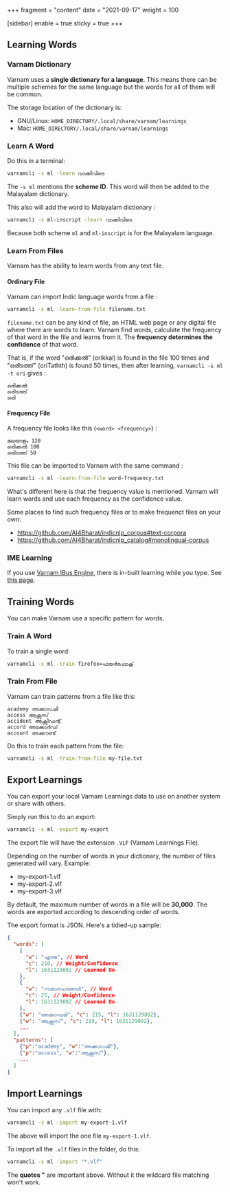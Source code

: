 +++
fragment = "content"
date = "2021-09-17"
weight = 100

[sidebar]
  enable = true
  sticky = true
+++

## Learning Words

### Varnam Dictionary

Varnam uses a **single dictionary for a language**. This means there can be multiple schemes for the same language but the words for all of them will be common.

The storage location of the dictionary is:

* GNU/Linux: `HOME_DIRECTORY/.local/share/varnam/learnings`
* Mac: `HOME_DIRECTORY/.local/share/varnam/learnings`

### Learn A Word

Do this in a terminal:
```bash
varnamcli -s ml -learn വാക്കിവിടെ
```

The `-s ml` mentions the **scheme ID**. This word will then be added to the Malayalam dictionary.

This also will add the word to Malayalam dictionary :

```bash
varnamcli -s ml-inscript -learn വാക്കിവിടെ
```

Because both scheme `ml` and `ml-inscript` is for the Malayalam language.

### Learn From Files

Varnam has the ability to learn words from any text file.

#### Ordinary File

Varnam can import Indic language words from a file :
```bash
varnamcli -s ml -learn-from-file filename.txt
```
`filename.txt` can be any kind of file, an HTML web page or any digital file where there are words to learn. Varnam find words, calculate the frequency of that word in the file and learns from it. The **frequency determines the confidence** of that word.

That is, if the word "ഒരിക്കൽ" (orikkal) is found in the file 100 times and "ഒരിടത്ത്" (oriTathth) is found 50 times, then after learning, `varnamcli -s ml -t ori` gives :
```
ഒരിക്കൽ
ഒരിടത്ത്
ഒരി
```

#### Frequency File

A frequency file looks like this (`<word> <frequency>`) :
```
മലയാളം 120
ഒരിക്കൽ 100
ഒരിടത്ത് 50
```
This file can be imported to Varnam with the same command :
```bash
varnamcli -s ml -learn-from-file word-frequency.txt
```
What's different here is that the frequency value is mentioned. Varnam will learn words and use each frequency as the confidence value.

Some places to find such frequency files or to make frequenct files on your own:

* https://github.com/AI4Bharat/indicnlp_corpus#text-corpora
* https://github.com/AI4Bharat/indicnlp_catalog#monolingual-corpus

### IME Learning

If you use [Varnam IBus Engine](/docs/varnam-ibus-engine), there is in-built learning while you type. See [this page](/docs/varnam-ibus-engine).

## Training Words

You can make Varnam use a specific pattern for words.

### Train A Word

To train a single word:

```bash
varnamcli -s ml -train firefox=ഫയർഫോക്സ്
```

### Train From File

Varnam can train patterns from a file like this:
```plain
academy അക്കാഡമി
access ആക്സസ്
accident ആക്സിഡന്റ്
accord അക്കോർഡ്
account അക്കൗണ്ട്
```

Do this to train each pattern from the file:
```bash
varnamcli -s ml -train-from-file my-file.txt
```

## Export Learnings

You can export your local Varnam Learnings data to use on another system or share with others.

Simply run this to do an export:
```bash
varnamcli -s ml -export my-export
```

The export file will have the extension `.VLF` (Varnam Learnings File).

Depending on the number of words in your dictionary, the number of files generated will vary. Example:

* my-export-1.vlf
* my-export-2.vlf
* my-export-3.vlf

By default, the maximum number of words in a file will be **30,000**. The words are exported according to descending order of words.

The export format is JSON. Here's a tidied-up sample:
```json
{
  "words": [
    {
      "w": "എന്നു", // Word
      "c": 210, // Weight/Confidence
      "l": 1631129802 // Learned On
    },
    {
      "w": "സമാനപദങ്ങൾ", // Word
      "c": 25, // Weight/Confidence
      "l": 1631129802 // Learned On
    },
    {"w": "അക്കാഡമി", "c": 215, "l": 1631129802},
    {"w": "ആക്സസ്", "c": 219, "l": 1631129802},
    ...
  ],
  "patterns": [
    {"p":"academy", "w":"അക്കാഡമി"},
    {"p":"access", "w":"ആക്സസ്"},
    ...
  ]
}
```

## Import Learnings

You can import any `.vlf` file with:

```bash
varnamcli -s ml -import my-export-1.vlf
```

The above will import the one file `my-export-1.vlf`.

To import all the `.vlf` files in the folder, do this:

```bash
varnamcli -s ml -import "*.vlf"
```

The **quotes "** are important above. Without it the wildcard file matching won't work.